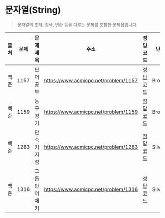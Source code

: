 # 문자열(String)

> 문자열의 조작, 검색, 변환 등을 다루는 문제를 포함한 문제집입니다.

| 출처 | 문제 | 문제 제목      | 주소                                 | 정답 코드                   | 난이도   | 정답 여부 |
| ---- | ---- | -------------- | ------------------------------------ | --------------------------- | -------- | --------- |
| 백준 | 1157 | 단어 공부      | https://www.acmicpc.net/problem/1157 | [정답 코드](./0x02/1157.js) | Bronze.1 | ✅        |
| 백준 | 1159 | 농구 경기      | https://www.acmicpc.net/problem/1159 | [정답 코드](./0x02/1159.js) | Bronze.2 | ✅        |
| 백준 | 1283 | 단축키 지정    | https://www.acmicpc.net/problem/1283 | [정답 코드](./0x02/1283.js) | Silver.1 | ✅        |
| 백준 | 1316 | 그룹 단어 체커 | https://www.acmicpc.net/problem/1316 | [정답 코드](./0x02/1316.js) | Silver.5 | ✅        |
